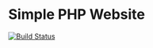 # Simple PHP Website #



[![Build Status](https://dev.azure.com/vchhilar/php_demo/_apis/build/status/vchh.php_demo?branchName=master)](https://dev.azure.com/vchhilar/php_demo/_build/latest?definitionId=2&branchName=master)
